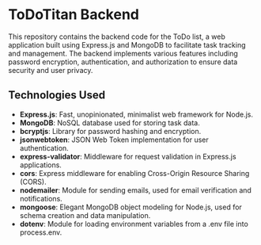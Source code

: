 # ToDoTitan Backend

This repository contains the backend code for the ToDo list, a web application built using Express.js and MongoDB to facilitate task tracking and management. The backend implements various features including password encryption, authentication, and authorization to ensure data security and user privacy.

## Technologies Used

- **Express.js**: Fast, unopinionated, minimalist web framework for Node.js.
- **MongoDB**: NoSQL database used for storing task data.
- **bcryptjs**: Library for password hashing and encryption.
- **jsonwebtoken**: JSON Web Token implementation for user authentication.
- **express-validator**: Middleware for request validation in Express.js applications.
- **cors**: Express middleware for enabling Cross-Origin Resource Sharing (CORS).
- **nodemailer**: Module for sending emails, used for email verification and notifications.
- **mongoose**: Elegant MongoDB object modeling for Node.js, used for schema creation and data manipulation.
- **dotenv**: Module for loading environment variables from a .env file into process.env.

